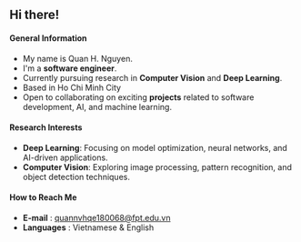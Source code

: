 ## Hi there!
#### General Information
- My name is Quan H. Nguyen.
- I'm a <b>software engineer</b>.
- Currently pursuing research in <b>Computer Vision</b> and <b>Deep Learning</b>.
- Based in Ho Chi Minh City
- Open to collaborating on exciting <b>projects</b> related to software development, AI, and machine learning.

#### Research Interests
- <b>Deep Learning</b>: Focusing on model optimization, neural networks, and AI-driven applications.
- <b>Computer Vision</b>: Exploring image processing, pattern recognition, and object detection techniques.
  
#### How to Reach Me
- <b>E-mail</b> : quannvhqe180068@fpt.edu.vn 
- <b>Languages</b> : Vietnamese & English  

